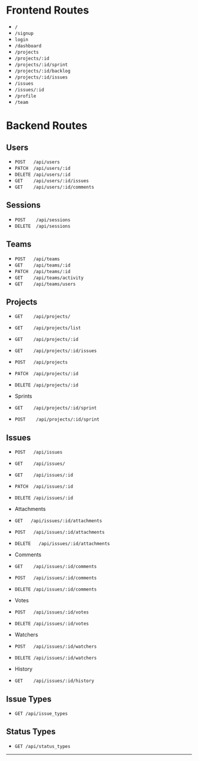 # Frontend Routes
- `/`
- `/signup`
- `login`
- `/dashboard`
- `/projects`
- `/projects/:id`
- `/projects/:id/sprint`
- `/projects/:id/backlog`
- `/projects/:id/issues`
- `/issues`
- `/issues/:id`
- `/profile`
- `/team`

# Backend Routes

## Users
  - `POST   /api/users`
  - `PATCH  /api/users/:id`
  - `DELETE /api/users/:id`
  - `GET    /api/users/:id/issues`
  - `GET    /api/users/:id/comments`

## Sessions
  - `POST    /api/sessions`
  - `DELETE  /api/sessions`

## Teams
  - `POST   /api/teams`  
  - `GET    /api/teams/:id`  
  - `PATCH  /api/teams/:id`
  - `GET    /api/teams/activity`
  - `GET    /api/teams/users`

## Projects
  - `GET    /api/projects/`
  - `GET    /api/projects/list` <!-- ** (ID, title, image_avatar) -->
  - `GET    /api/projects/:id`
  - `GET    /api/projects/:id/issues`
  - `POST   /api/projects`
  - `PATCH  /api/projects/:id`
  - `DELETE /api/projects/:id`

  - Sprints
  - `GET    /api/projects/:id/sprint`
  - `POST    /api/projects/:id/sprint`

## Issues
  - `POST   /api/issues`
  - `GET    /api/issues/`
  - `GET    /api/issues/:id`
  - `PATCH  /api/issues/:id`
  - `DELETE /api/issues/:id`

  - Attachments
  - `GET   /api/issues/:id/attachments`
  - `POST   /api/issues/:id/attachments`
  - `DELETE   /api/issues/:id/attachments`

  - Comments
  - `GET    /api/issues/:id/comments`
  - `POST   /api/issues/:id/comments`
  - `DELETE /api/issues/:id/comments`

  - Votes
  - `POST   /api/issues/:id/votes`
  - `DELETE /api/issues/:id/votes`

  - Watchers
  - `POST   /api/issues/:id/watchers`
  - `DELETE /api/issues/:id/watchers`

  - History
  - `GET    /api/issues/:id/history`

<!-- ## Comments
  - `GET /recent_comments`

## Activity
  - `GET /recent_activity` -->


<!-- The following routes are mainly for UI for now -->

  ## Issue Types
  - `GET /api/issue_types`

## Status Types
  - `GET /api/status_types`



___
<!--
## Sign up
- POST /users { firstname, lastname, email, password_digest}
- POST /sessions

## Create or Join Team
If creating a new team
- POST /teams {teamname, description, image_avatar, private}
- POST /users_teams {user_id, team_id, user_permission_type_id}

If joining a public team
- POST /users_teams {user_id, team_id, status, user_permission_type_id}
  - Default permission type will be set to lowest access
  - Status will be set to ACTIVE

If joining a private team
- POST /users_teams {user_id, team_id, status, user_permission_type_id}
  - Status will be set to PENDING and team owner can approve application


## Dashboard
- GET /projects
- GET /issues (Specifically issues assigned to user)
 -->
<!--

## Users
- `POST   /api/users`

  - Required params: `first_name, last_name, email`
  - Optional params: `avatar_url`
  - `email` must be unique
  > When creating users their *default permission type will be set to the lowest
  permission settings*. The value can be changed by team admin.

- `PATCH  /api/users/:id`




## Teams
- `POST   /api/teams`  

  - Required params: `team_name`
  - Optional params: `description, avatar_url`
  - `team_name` must be unique
  > FUTURE FEATURE: For the V1 all teams will be set to private. A later feature will be the ability to set teams to public that anyone can join.


- `PATCH  /api/teams/:id`

  - Permitted changes: `description, avatar_url`


##awesome-section
## Projects
- `GET    /api/projects/`
  -
  > FUTURE FEATURE: Add ability to request all projects including historical (ie deleted) through query params

- `GET    /api/projects/:id`
- `GET    /api/projects/:id/issues`
> Returns all issues for the project where status is active regard
- `GET    /api/projects/:id/backlog`
- `GET    /api/projects/:id/sprint`
- `POST   /api/projects`
  ###### Notes
  - Required params: `title, description`
  - Optional params: `avatar_url`


- `PATCH  /api/projects/:id`
  ###### Notes
  - Permitted changes: `title, description, email, avatar_url`


- `DELETE /api/projects/:id`
  ###### Notes
  > In order to preserve data for reports and issue relations, requests made to *DELETE will set the project's ACTIVE property to false* rather than deleting the record from the database


## Issues
- `POST   /api/issues`

  - Required params: `summary, issue_type_id`
  - Optional params: `description, attachment`


- `GET    /api/issues/:id`
- `PATCH  /api/issues/:id`

  - Permitted Changes: `summary, description, issue_type_id, attachments`
    > All patch requests made will also be logged in the issues audit table for issue history logging.
- `DELETE /api/issues/:id`

- Comments
- `GET    /api/issues/:id/comments`
- `POST   /api/issues/:id/comments`
- `DELETE /api/issues/:id/comments`

- Votes
- `POST   /api/issues/:id/comments`
- `DELETE /api/issues/:id/comments`

- Watchers
- `POST   /api/issues/:id/comments`
- `DELETE /api/issues/:id/comments`

- History
- `GET    /api/issues/:id/history`




The following routes are mainly for UI for now
## Issue Types
- `GET /api/issue_types`

## Status Types
- `GET /api/status_types`

## User Permission Types
- `GET /api/user_permission_types` -->

